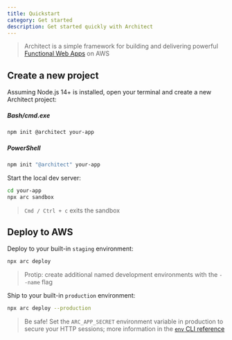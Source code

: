 ```yaml
---
title: Quickstart
category: Get started
description: Get started quickly with Architect
---
```


> Architect is a simple framework for building and delivering powerful [Functional Web Apps](https://fwa.dev) on AWS

## Create a new project

Assuming Node.js 14+ is installed, open your terminal and create a new Architect project:

<arc-viewer default-tab=bash>
<div slot=contents>
<arc-tab label=bash>
<h5>Bash/cmd.exe</h5>
<div slot=content>

```bash
npm init @architect your-app
```
</div>
</arc-tab>

<arc-tab label=PowerShell>
<h5>PowerShell</h5>
<div slot=content>

```powershell
npm init "@architect" your-app
```
</div>
</arc-tab>
</div>
</arc-viewer>

Start the local dev server:

```bash
cd your-app
npx arc sandbox
```
> `Cmd / Ctrl + c` exits the sandbox

## Deploy to AWS

Deploy to your built-in `staging` environment:

```bash
npx arc deploy
```
> Protip: create additional named development environments with the `--name` flag

Ship to your built-in `production` environment:

```bash
npx arc deploy --production
```

> Be safe! Set the `ARC_APP_SECRET` environment variable in production to secure your HTTP sessions; more information in the [`env` CLI reference](../reference/cli/env)
